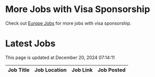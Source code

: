 # More Jobs with Visa Sponsorship

Check out [Europe Jobs](https://github.com/sureshparimi/europejobs#latest-jobs) for more jobs with visa sponsorship.

# Latest Jobs

This page is updated at December 20, 2024 07:14:11

| Job Title | Job Location | Job Link | Job Posted |
| --- | --- | --- | --- |
